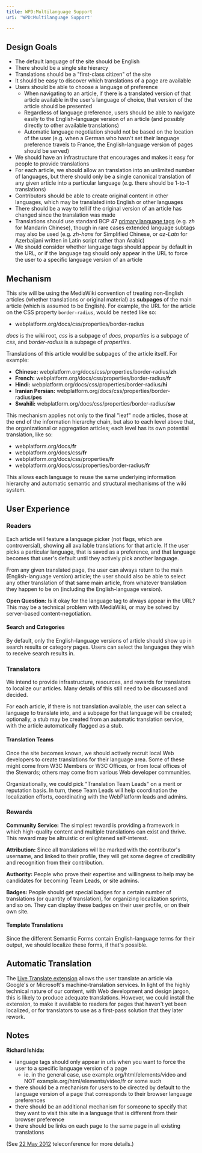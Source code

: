 ```yaml
---
title: WPD:Multilanguage Support
uri: 'WPD:Multilanguage Support'

---
```

## <span>Design Goals</span>

-   The default language of the site should be English
-   There should be a single site hierarcy
-   Translations should be a "first-class citizen" of the site
-   It should be easy to discover which translations of a page are available
-   Users should be able to choose a language of preference
    -   When navigating to an article, if there is a translated version of that article available in the user's language of choice, that version of the article should be presented
    -   Regardless of language preference, users should be able to navigate easily to the English-language version of an article (and possibly directly to other available translations)
    -   Automatic language negotiation should not be based on the location of the user (e.g. when a German who hasn't set their language preference travels to France, the English-language version of pages should be served)
-   We should have an infrastructure that encourages and makes it easy for people to provide translations
-   For each article, we should allow an translation into an unlimited number of languages, but there should only be a single canonical translation of any given article into a particular language (e.g. there should be 1-to-1 translations)
-   Contributors should be able to create original content in other languages, which may be translated into English or other languages
-   There should be a way to tell if the original version of an article has changed since the translation was made
-   Translations should use standard BCP 47 [primary language tags](http://www.w3.org/International/articles/language-tags/) (e.g. *zh* for Mandarin Chinese), though in rare cases extended language subtags may also be used (e.g. *zh-hans* for Simplified Chinese, or *az-Latn* for Azerbaijani written in Latin script rather than Arabic)
-   We should consider whether language tags should appear by default in the URL, or if the language tag should only appear in the URL to force the user to a specific language version of an article

## <span>Mechanism</span>

This site will be using the MediaWiki convention of treating non-English articles (whether translations or original material) as **subpages** of the main article (which is assumed to be English). For example, the URL for the article on the CSS property `border-radius`, would be nested like so:

-   webplatform.org/docs/css/properties/border-radius

*docs* is the wiki root, *css* is a subpage of *docs*, *properties* is a subpage of *css*, and *border-radius* is a subpage of *properties*.

Translations of this article would be subpages of the article itself. For example:

-   **Chinese:** webplatform.org/docs/css/properties/border-radius/**zh**
-   **French:** webplatform.org/docs/css/properties/border-radius/**fr**
-   **Hindi:** webplatform.org/docs/css/properties/border-radius/**hi**
-   **Iranian Persian:** webplatform.org/docs/css/properties/border-radius/**pes**
-   **Swahili:** webplatform.org/docs/css/properties/border-radius/**sw**

This mechanism applies not only to the final "leaf" node articles, those at the end of the information hierarchy chain, but also to each level above that, the organizational or aggregation articles; each level has its own potential translation, like so:

-   webplatform.org/docs/**fr**
-   webplatform.org/docs/css/**fr**
-   webplatform.org/docs/css/properties/**fr**
-   webplatform.org/docs/css/properties/border-radius/**fr**

This allows each language to reuse the same underlying information hierarchy and automatic semantic and structural mechanisms of the wiki system.

## <span>User Experience</span>

### <span>Readers</span>

Each article will feature a language picker (not flags, which are controversial), showing all available translations for that article. If the user picks a particular language, that is saved as a preference, and that language becomes that user's default until they actively pick another language.

From any given translated page, the user can always return to the main (English-language version) article; the user should also be able to select any other translation of that same main article, from whatever translation they happen to be on (including the English-language version).

**Open Question:** Is it okay for the language tag to always appear in the URL? This may be a technical problem with MediaWiki, or may be solved by server-based content-negotiation.

#### <span>Search and Categories</span>

By default, only the English-language versions of article should show up in search results or category pages. Users can select the languages they wish to receive search results in.

### <span>Translators</span>

We intend to provide infrastructure, resources, and rewards for translators to localize our articles. Many details of this still need to be discussed and decided.

For each article, if there is not translation available, the user can select a language to translate into, and a subpage for that language will be created; optionally, a stub may be created from an automatic translation service, with the article automatically flagged as a stub.

#### <span>Translation Teams</span>

Once the site becomes known, we should actively recruit local Web developers to create translations for their language area. Some of these might come from W3C Members or W3C Offices, or from local offices of the Stewards; others may come from various Web developer communities.

Organizationally, we could pick "Translation Team Leads" on a merit or reputation basis. In turn, these Team Leads will help coordination the localization efforts, coordinating with the WebPlatform leads and admins.

### <span>Rewards</span>

**Community Service:** The simplest reward is providing a framework in which high-quality content and multiple translations can exist and thrive. This reward may be altruistic or enlightened self-interest.

**Attribution:** Since all translations will be marked with the contributor's username, and linked to their profile, they will get some degree of credibility and recognition from their contribution.

**Authority:** People who prove their expertise and willingness to help may be candidates for becoming Team Leads, or site admins.

**Badges:** People should get special badges for a certain number of translations (or quantity of translation), for organizing localization sprints, and so on. They can display these badges on their user profile, or on their own site.

#### <span>Template Translations</span>

Since the different Semantic Forms contain English-language terms for their output, we should localize these forms, if that's possible.

## <span>Automatic Translation</span>

The [Live Translate extension](http://www.mediawiki.org/wiki/Extension:Live_Translate) allows the user translate an article via Google's or Microsoft's machine-translation services. In light of the highly technical nature of our content, with Web development and design jargon, this is likely to produce adequate translations. However, we could install the extension, to make it available to readers for pages that haven't yet been localized, or for translators to use as a first-pass solution that they later rework.

## <span>Notes</span>

**Richard Ishida:**

-   language tags should only appear in urls when you want to force the user to a specific language version of a page
    -   ie. in the general case, use example.org/html/elements/video and NOT example.org/html/elements/video/fr or some such
-   there should be a mechanism for users to be directed by default to the language version of a page that corresponds to their browser language preferences
-   there should be an additional mechanism for someone to specify that they want to visit this site in a language that is different from their browser preference
-   there should be links on each page to the same page in all existing translations

(See [22 May 2012](https://www.w3.org/2012/05/22-webdoc-minutes.html) teleconference for more details.)